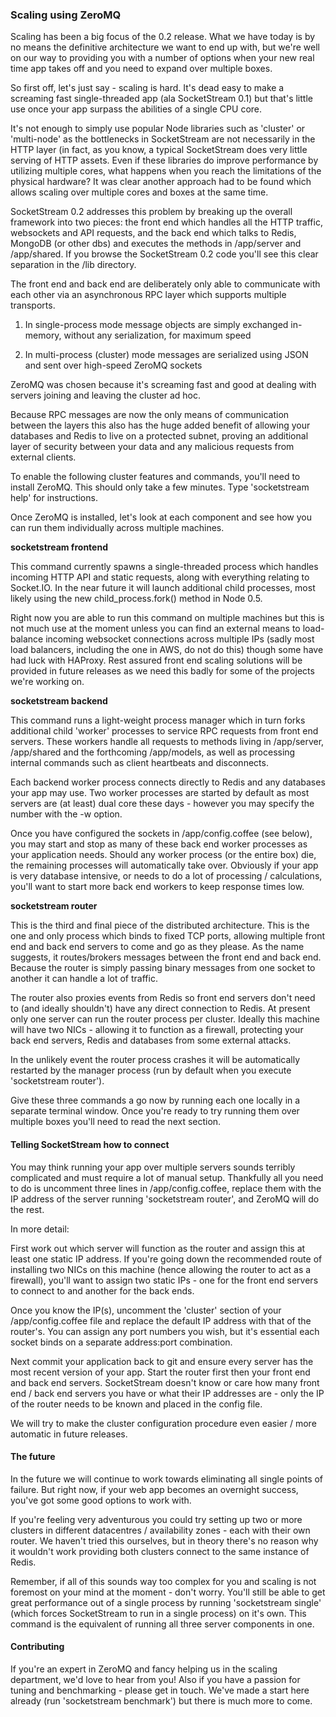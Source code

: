 ### Scaling using ZeroMQ

Scaling has been a big focus of the 0.2 release. What we have today is by no means the definitive architecture we want to end up with, but we're well on our way to providing you with a number of options when your new real time app takes off and you need to expand over multiple boxes.

So first off, let's just say - scaling is hard. It's dead easy to make a screaming fast single-threaded app (ala SocketStream 0.1) but that's little use once your app surpass the abilities of a single CPU core.

It's not enough to simply use popular Node libraries such as 'cluster' or 'multi-node' as the bottlenecks in SocketStream are not necessarily in the HTTP layer (in fact, as you know, a typical SocketStream does very little serving of HTTP assets. Even if these libraries do improve performance by utilizing multiple cores, what happens when you reach the limitations of the physical hardware? It was clear another approach had to be found which allows scaling over multiple cores and boxes at the same time.

SocketStream 0.2 addresses this problem by breaking up the overall framework into two pieces: the front end which handles all the HTTP traffic, websockets and API requests, and the back end which talks to Redis, MongoDB (or other dbs) and executes the methods in /app/server and /app/shared. If you browse the SocketStream 0.2 code you'll see this clear separation in the /lib directory.

The front end and back end are deliberately only able to communicate with each other via an asynchronous RPC layer which supports multiple transports.

1. In single-process mode message objects are simply exchanged in-memory, without any serialization, for maximum speed

2. In multi-process (cluster) mode messages are serialized using JSON and sent over high-speed ZeroMQ sockets

ZeroMQ was chosen because it's screaming fast and good at dealing with servers joining and leaving the cluster ad hoc.

Because RPC messages are now the only means of communication between the layers this also has the huge added benefit of allowing your databases and Redis to live on a protected subnet, proving an additional layer of security between your data and any malicious requests from external clients.

To enable the following cluster features and commands, you'll need to install ZeroMQ. This should only take a few minutes. Type 'socketstream help' for instructions.

Once ZeroMQ is installed, let's look at each component and see how you can run them individually across multiple machines.

__socketstream frontend__

This command currently spawns a single-threaded process which handles incoming HTTP API and static requests, along with everything relating to Socket.IO. In the near future it will launch additional child processes, most likely using the new child_process.fork() method in Node 0.5.

Right now you are able to run this command on multiple machines but this is not much use at the moment unless you can find an external means to load-balance incoming websocket connections across multiple IPs (sadly most load balancers, including the one in AWS, do not do this) though some have had luck with HAProxy. Rest assured front end scaling solutions will be provided in future releases as we need this badly for some of the projects we're working on.

__socketstream backend__

This command runs a light-weight process manager which in turn forks additional child 'worker' processes to service RPC requests from front end servers. These workers handle all requests to methods living in /app/server, /app/shared and the forthcoming /app/models, as well as processing internal commands such as client heartbeats and disconnects.

Each backend worker process connects directly to Redis and any databases your app may use. Two worker processes are started by default as most servers are (at least) dual core these days - however you may specify the number with the -w option.

Once you have configured the sockets in /app/config.coffee (see below), you may start and stop as many of these back end worker processes as your application needs. Should any worker process (or the entire box) die, the remaining processes will automatically take over. Obviously if your app is very database intensive, or needs to do a lot of processing / calculations, you'll want to start more back end workers to keep response times low.

__socketstream router__

This is the third and final piece of the distributed architecture. This is the one and only process which binds to fixed TCP ports, allowing multiple front end and back end servers to come and go as they please. As the name suggests, it routes/brokers messages between the front end and back end. Because the router is simply passing binary messages from one socket to another it can handle a lot of traffic.

The router also proxies events from Redis so front end servers don't need to (and ideally shouldn't) have any direct connection to Redis. At present only one server can run the router process per cluster. Ideally this machine will have two NICs - allowing it to function as a firewall, protecting your back end servers, Redis and databases from some external attacks.

In the unlikely event the router process crashes it will be automatically restarted by the manager process (run by default when you execute 'socketstream router').

Give these three commands a go now by running each one locally in a separate terminal window. Once you're ready to try running them over multiple boxes you'll need to read the next section.


#### Telling SocketStream how to connect

You may think running your app over multiple servers sounds terribly complicated and must require a lot of manual setup. Thankfully all you need to do is uncomment three lines in /app/config.coffee, replace them with the IP address of the server running 'socketstream router', and ZeroMQ will do the rest.

In more detail:

First work out which server will function as the router and assign this at least one static IP address. If you're going down the recommended route of installing two NICs on this machine (hence allowing the router to act as a firewall), you'll want to assign two static IPs - one for the front end servers to connect to and another for the back ends.

Once you know the IP(s), uncomment the 'cluster' section of your /app/config.coffee file and replace the default IP address with that of the router's. You can assign any port numbers you wish, but it's essential each socket binds on a separate address:port combination.

Next commit your application back to git and ensure every server has the most recent version of your app. Start the router first then your front end and back end servers. SocketStream doesn't know or care how many front end / back end servers you have or what their IP addresses are - only the IP of the router needs to be known and placed in the config file.

We will try to make the cluster configuration procedure even easier / more automatic in future releases.


#### The future

In the future we will continue to work towards eliminating all single points of failure. But right now, if your web app becomes an overnight success, you've got some good options to work with.

If you're feeling very adventurous you could try setting up two or more clusters in different datacentres / availability zones - each with their own router. We haven't tried this ourselves, but in theory there's no reason why it wouldn't work providing both clusters connect to the same instance of Redis. 

Remember, if all of this sounds way too complex for you and scaling is not foremost on your mind at the moment - don't worry. You'll still be able to get great performance out of a single process by running 'socketstream single' (which forces SocketStream to run in a single process) on it's own. This command is the equivalent of running all three server components in one.


#### Contributing

If you're an expert in ZeroMQ and fancy helping us in the scaling department, we'd love to hear from you! Also if you have a passion for tuning and benchmarking - please get in touch. We've made a start here already (run 'socketstream benchmark') but there is much more to come.

